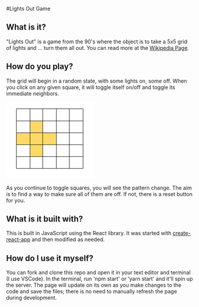 #Lights Out Game

## What is it? 
"Lights Out" is a game from the 90's where the object is to take a 5x5 grid of lights and ... turn them all out. You can read more at the [Wikipedia Page](https://en.wikipedia.org/wiki/Lights_Out_(game)).

## How do you play?
The grid will begin in a random state, with some lights on, some off. When you click on any given square, it will toggle itself on/off and toggle its immediate neighbors. 

![](./exampleGrid.png)

As you continue to toggle squares, you will see the pattern change. The aim is to find a way to make sure all of them are off. If not, there is a reset button for you.

## What is it built with?
This is built in JavaScript using the React library. It was started with [create-react-app](https://react.js.org/docs/create-a-new-react-app.html#create-react-app) and then modified as needed. 

## How do I use it myself?
You can fork and clone this repo and open it in your text editor and terminal (I use VSCode). In the terminal, run 'npm start' or 'yarn start' and it'll spin up the server. The page will update on its own as you make changes to the code and save the files; there is no need to manually refresh the page during development.